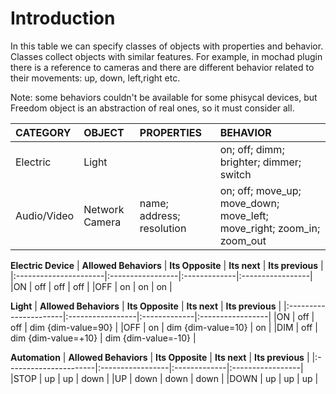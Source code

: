 # Introduction #

In this table we can specify classes of objects with properties and behavior. Classes collect objects with similar features. For example, in mochad plugin there is a reference to cameras and there are different behavior related to their movements: up, down, left,right etc.

Note: some behaviors couldn't be available for some phisycal devices, but Freedom object is an abstraction of real ones, so it must consider all.


| **CATEGORY** | **OBJECT** | **PROPERTIES** | **BEHAVIOR** |
|:-------------|:-----------|:---------------|:-------------|
| Electric   | Light	  |  | on; off; dimm; brighter; dimmer; switch|
|Audio/Video | Network Camera | name; address; resolution|on; off; move\_up; move\_down; move\_left; move\_right; zoom\_in; zoom\_out|



**Electric Device**
| **Allowed Behaviors** | **Its Opposite** | **Its next** | **Its previous** |
|:----------------------|:-----------------|:-------------|:-----------------|
|ON        | off | off | off |
|OFF       | on | on | on |

**Light**
| **Allowed Behaviors** | **Its Opposite** | **Its next** | **Its previous** |
|:----------------------|:-----------------|:-------------|:-----------------|
|ON        | off | off | dim {dim-value=90} |
|OFF       | on | dim {dim-value=10} | on |
|DIM       | off | dim {dim-value=+10} | dim {dim-value=-10} |

**Automation**
| **Allowed Behaviors** | **Its Opposite** | **Its next** | **Its previous** |
|:----------------------|:-----------------|:-------------|:-----------------|
|STOP        | up | up | down |
|UP       | down | down | down |
|DOWN       | up | up | up |